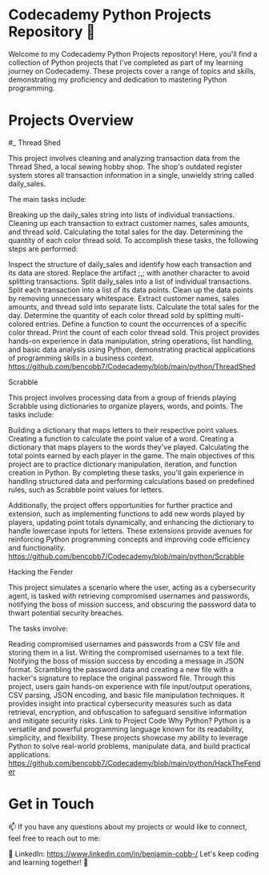 # Codecademy Python Projects Repository 🐍
Welcome to my Codecademy Python Projects repository! Here, you'll find a collection of Python projects that I've completed as part of my learning journey on Codecademy. These projects cover a range of topics and skills, demonstrating my proficiency and dedication to mastering Python programming.

# Projects Overview
#_ Thread Shed

This project involves cleaning and analyzing transaction data from the Thread Shed, a local sewing hobby shop. The shop's outdated register system stores all transaction information in a single, unwieldy string called daily_sales.

The main tasks include:

Breaking up the daily_sales string into lists of individual transactions.
Cleaning up each transaction to extract customer names, sales amounts, and thread sold.
Calculating the total sales for the day.
Determining the quantity of each color thread sold.
To accomplish these tasks, the following steps are performed:

Inspect the structure of daily_sales and identify how each transaction and its data are stored.
Replace the artifact ;,; with another character to avoid splitting transactions.
Split daily_sales into a list of individual transactions.
Split each transaction into a list of its data points.
Clean up the data points by removing unnecessary whitespace.
Extract customer names, sales amounts, and thread sold into separate lists.
Calculate the total sales for the day.
Determine the quantity of each color thread sold by splitting multi-colored entries.
Define a function to count the occurrences of a specific color thread.
Print the count of each color thread sold.
This project provides hands-on experience in data manipulation, string operations, list handling, and basic data analysis using Python, demonstrating practical applications of programming skills in a business context.
https://github.com/bencobb7/Codecademy/blob/main/python/ThreadShed

Scrabble

This project involves processing data from a group of friends playing Scrabble using dictionaries to organize players, words, and points. The tasks include:

Building a dictionary that maps letters to their respective point values.
Creating a function to calculate the point value of a word.
Creating a dictionary that maps players to the words they've played.
Calculating the total points earned by each player in the game.
The main objectives of this project are to practice dictionary manipulation, iteration, and function creation in Python. By completing these tasks, you'll gain experience in handling structured data and performing calculations based on predefined rules, such as Scrabble point values for letters.

Additionally, the project offers opportunities for further practice and extension, such as implementing functions to add new words played by players, updating point totals dynamically, and enhancing the dictionary to handle lowercase inputs for letters. These extensions provide avenues for reinforcing Python programming concepts and improving code efficiency and functionality.
https://github.com/bencobb7/Codecademy/blob/main/python/Scrabble

Hacking the Fender

This project simulates a scenario where the user, acting as a cybersecurity agent, is tasked with retrieving compromised usernames and passwords, notifying the boss of mission success, and obscuring the password data to thwart potential security breaches.

The tasks involve:

Reading compromised usernames and passwords from a CSV file and storing them in a list.
Writing the compromised usernames to a text file.
Notifying the boss of mission success by encoding a message in JSON format.
Scrambling the password data and creating a new file with a hacker's signature to replace the original password file.
Through this project, users gain hands-on experience with file input/output operations, CSV parsing, JSON encoding, and basic file manipulation techniques. It provides insight into practical cybersecurity measures such as data retrieval, encryption, and obfuscation to safeguard sensitive information and mitigate security risks.
Link to Project Code
Why Python?
Python is a versatile and powerful programming language known for its readability, simplicity, and flexibility. These projects showcase my ability to leverage Python to solve real-world problems, manipulate data, and build practical applications.
https://github.com/bencobb7/Codecademy/blob/main/python/HackTheFender

# Get in Touch
📫 If you have any questions about my projects or would like to connect, feel free to reach out to me:

💼 LinkedIn: https://www.linkedin.com/in/benjamin-cobb-/
Let's keep coding and learning together! 🚀
